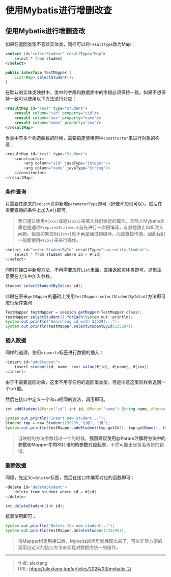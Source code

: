# 使用Mybatis进行增删改查


## 使用Mybatis进行增删查改

如果在返回类型不喜欢实体类，同样可以将`resultType`改为Map：

```xml
<select id="selectStudent" resultType="Map">
    select * from student
</select>
```

```java
public interface TestMapper {
    List<Map> selectStudent();
}
```

在默认的实体类映射中，类中的字段和数据库中的字段必须保持一致。如果不想保持一致可以使用以下方法进行对应：

```xml
<resultMap id="Test" type="Student">
    <result column="sid" property="sid"/>
    <result column="sex" property="name"/>
    <result column="name" property="sex"/>
</resultMap>
```

当类中有多个构造函数的时候，需要指定使用何种`constructor`来进行对象的构造：

```java
<resultMap id="test" type="Student">
    <constructor>
        <arg column="sid" javaType="Integer"/>
        <arg column="name" javaType="String"/>
    </constructor>
</resultMap>
```

  ### 条件查询

只需要在原来的`select`块中新增`parameterType`即可（好像不加也可以）。然后在需要查询的条件上加入`#{}`即可。

> 我们通过使用`#{xxx}`或是`${xxx}`来填入我们给定的属性，实际上Mybatis本质也是通过`PreparedStatement`首先进行一次预编译，有效地防止SQL注入问题，但是如果使用`${xxx}`就不再是通过预编译，而是直接传值，因此我们一般都使用`#{xxx}`来进行操作。

```java
<select id="selectStudentById" resultType="com.entity.Student">
    select * from student where id = #{id}
</select>
```

同时在接口中新增方法，不再需要放在`List`里面，直接返回实体类即可。这里注意要在方法中加入参数。

```java
Student selectStudentById(int id);
```

此时在原来`getMapper`的基础上使用`testMapper.selectStudentById(id)`方法即可进行条件查询

```java
TestMapper testMapper = session.getMapper(TestMapper.class);
testMapper.selectStudent().forEach(System.out::println);
System.out.println("Searching id with 235297...");
System.out.println(testMapper.selectStudentById(235297));
```

### 插入数据

同样的道理，使用`<insert>`标签进行数据的插入：

```java
<insert id="addStudent">
    insert student(id, name, sex) value(#{id}, #{name}, #{sex})
</insert>
```

由于不需要返回对象，这里不用写任何的返回值类型。但是注意这里同样会返回一个`int`值。

然后在接口中定义一个和`id`相同的方法，调用即可。

```java
int addStudent(@Param("id") int id, @Param("name") String name, @Param("sex") String sex);
```

```java
System.out.println("Insert new student...");
Student tmp = new Student(235299,"小刚", "男");
System.out.println(testMapper.addStudent(tmp.getId(), tmp.getName(), tmp.getSex()));
```

> 当映射的方法参数超过一个的时候，**强烈建议使用@Param注解将方法中的参数和Mapper中的SQL语句的参数对应起来**，不然可能出现莫名奇妙的错误。

### 删除数据

同理，先定义`<delete>`标签，然后在接口中编写对应的函数即可：

```java
<delete id="deleteStudent">
    delete from student where id = #{id}
</delete>
```

```java
int deleteStudent(int id);
```

接着使用即可：

```java
System.out.println("Delete the new student...");
System.out.println(testMapper.deleteStudent(235299));
```

> 将Mapper绑定到接口后，Mybaits的优势就展现出来了，可以非常方便的调用自定义的接口方法来实现对数据库统一的操作。



---

> 作者: alextang  
> URL: https://alextang.top/articles/2024/03/mybatis-2/  

